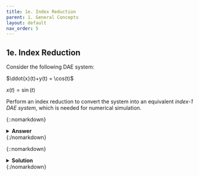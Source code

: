 ```yaml
---
title: 1e. Index Reduction
parent: 1. General Concepts
layout: default
nav_order: 5
---
```


## 1e. Index Reduction

Consider the following DAE system:

$\ddot{x}(t)+y(t) = \cos(t)$

$x(t)=\sin(t)$

Perform an index reduction to convert the system into an equivalent *index-1 DAE system*, which is needed for numerical simulation.

{::nomarkdown}<details><summary><strong>Answer</strong></summary>{:/nomarkdown}
$\ddot{x}(t)+y(t) = \cos(t)$

$ y(t)=\sin(t)+\cos(t)$

{::nomarkdown}</details>{:/nomarkdown}

{::nomarkdown}<details><summary><strong>Solution</strong></summary>{:/nomarkdown}
*Analytical solution*

Semi-explicit DAE systems of index-1 has the form

$\dot{x}=f(x,y,u)$

$0 = g(x,y,u)$

In this case, the algebraic variable $y$ does not appear in the second equation. Hence, the DAE system must have a higher index than 1.

To combine the two equations, we need $\ddot{x}$ also in the second equation. Hence, we differentiate it twice:

$\ddot{x}(t)+y(t) = \cos(t)$

$\ddot{x}(t)=-\sin(t)$

This enables us to rearrange the equations:

$\ddot{x}(t)+y(t) = \cos(t)$

$ y(t)=\sin(t)+\cos(t)$

Differentiating the both equations once would yield an ODE system. Hence, the system is now of index 1. Total number of differentiations for any of the equations to get an index-0 system is three, which means the original system was of index 3.

*Matlab solution*

```
syms x(t) y(t)
eqs = [diff(x(t),2) + y(t) == cos(t),...
       x(t) == sin(t)]
vars = [x(t), y(t)];
[eqs, vars]= reduceDifferentialOrder(eqs, vars);`
```

This yields

```
Dxtt(t) - cos(t) + y(t)
          x(t) - sin(t)
      Dxt(t) - Dxt21(t)
      Dxt21(t) - cos(t)
     Dxt21t(t) + sin(t)
    Dxtt(t) - Dxt21t(t)
```
    
 Which is an over-determined system, that can be simplified into the same answer as from the analytical solution above!

{::nomarkdown}</details>{:/nomarkdown}

